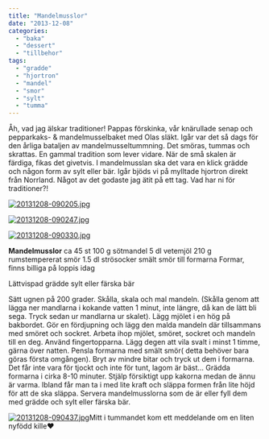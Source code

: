 ```yaml
---
title: "Mandelmusslor"
date: "2013-12-08"
categories: 
  - "baka"
  - "dessert"
  - "tillbehor"
tags: 
  - "gradde"
  - "hjortron"
  - "mandel"
  - "smor"
  - "sylt"
  - "tumma"
---
```


Åh, vad jag älskar traditioner! Pappas förskinka, vår knärullade senap och pepparkaks- & mandelmusselbaket med Olas släkt. Igår var det så dags för den årliga bataljen av mandelmusseltummning. Det smöras, tummas och skrattas. En gammal tradition som lever vidare. När de små skalen är färdiga, fikas det givetvis. I mandelmusslan ska det vara en klick grädde och någon form av sylt eller bär. Igår bjöds vi på mylltade hjortron direkt från Norrland. Något av det godaste jag ätit på ett tag. Vad har ni för traditioner?!  
  
[![20131208-090205.jpg](images/20131208-090205.jpg)](http://import.local/wp-content/uploads/2013/12/20131208-090205.jpg)  
  
[![20131208-090247.jpg](images/20131208-090247.jpg)](http://import.local/wp-content/uploads/2013/12/20131208-090247.jpg)  
  
[![20131208-090330.jpg](images/20131208-090330.jpg)](http://import.local/wp-content/uploads/2013/12/20131208-090330.jpg)

**Mandelmusslor** ca 45 st 100 g sötmandel 5 dl vetemjöl 210 g rumstempererat smör 1.5 dl strösocker smält smör till formarna Formar, finns billiga på loppis idag

Lättvispad grädde sylt eller färska bär

Sätt ugnen på 200 grader. Skålla, skala och mal mandeln. (Skålla genom att lägga ner mandlarna i kokande vatten 1 minut, inte längre, då kan de lätt bli sega. Tryck sedan ur mandlarna ur skalet). Lägg mjölet i en hög på bakbordet. Gör en fördjupning och lägg den malda mandeln där tillsammans med smöret och sockret. Arbeta ihop mjölet, smöret, sockret och mandeln till en deg. Använd fingertopparna. Lägg degen att vila svalt i minst 1 timme, gärna över natten. Pensla formarna med smält smör( detta behöver bara göras första omgången). Bryt av mindre bitar och tryck ut dem i formarna. Det får inte vara för tjockt och inte för tunt, lagom är bäst... Grädda formarna i cirka 8-10 minuter. Stjälp försiktigt upp kakorna medan de ännu är varma. Ibland får man ta i med lite kraft och släppa formen från lite höjd för att de ska släppa. Servera mandelmusslorna som de är eller fyll dem med grädde och sylt eller färska bär.  
  
[![20131208-090437.jpg](images/20131208-090437.jpg)](http://import.local/wp-content/uploads/2013/12/20131208-090437.jpg)Mitt i tummandet kom ett meddelande om en liten nyfödd kille❤

